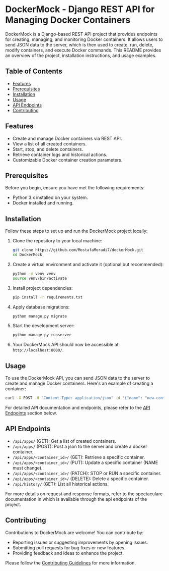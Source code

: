 # DockerMock - Django REST API for Managing Docker Containers

DockerMock is a Django-based REST API project that provides endpoints for creating, managing, and monitoring Docker containers. It allows users to send JSON data to the server, which is then used to create, run, delete, modify containers, and execute Docker commands. This README provides an overview of the project, installation instructions, and usage examples.

## Table of Contents

- [Features](#features)
- [Prerequisites](#prerequisites)
- [Installation](#installation)
- [Usage](#usage)
- [API Endpoints](#api-endpoints)
- [Contributing](#contributing)

## Features

- Create and manage Docker containers via REST API.
- View a list of all created containers.
- Start, stop, and delete containers.
- Retrieve container logs and historical actions.
- Customizable Docker container creation parameters.

## Prerequisites

Before you begin, ensure you have met the following requirements:

- Python 3.x installed on your system.
- Docker installed and running.

## Installation

Follow these steps to set up and run the DockerMock project locally:

1. Clone the repository to your local machine:

   ```bash
   git clone https://github.com/MostafaMoradi7/dockerMock.git
   cd DockerMock
   ```

2. Create a virtual environment and activate it (optional but recommended):

   ```bash
   python -m venv venv
   source venv/bin/activate
   ```

3. Install project dependencies:

   ```bash
   pip install -r requirements.txt
   ```

4. Apply database migrations:

   ```bash
   python manage.py migrate
   ```

5. Start the development server:

   ```bash
   python manage.py runserver
   ```

6. Your DockerMock API should now be accessible at `http://localhost:8000/`.

## Usage

To use the DockerMock API, you can send JSON data to the server to create and manage Docker containers. Here's an example of creating a container:

```bash
curl -X POST -H "Content-Type: application/json" -d '{"name": "new-container", "image_address": "hub.hamdocker.ir/nginx:1:21", "envs": {"key1": "value1"}, "command": "sleep 1000"}' http://localhost:8000/apps/
```

For detailed API documentation and endpoints, please refer to the [API Endpoints](#api-endpoints) section below.

## API Endpoints

- `/api/apps/` (GET): Get a list of created containers.
- `/api/apps/` (POST): Post a json to the server and create a docker container.
- `/api/apps/<container_id>/` (GET): Retrieve a specific container.
- `/api/apps/<container_id>/` (PUT): Update a specific container (NAME must change).
- `/api/apps/<container_id>/` (PATCH): STOP or RUN a specific container.
- `/api/apps/<container_id>/` (DELETE): Delete a specific container.
- `/api/history/` (GET): List all historical actions.

For more details on request and response formats, refer to the spectaculare documentation in which is available through the api endpoints of the project.

## Contributing

Contributions to DockerMock are welcome! You can contribute by:

- Reporting issues or suggesting improvements by opening issues.
- Submitting pull requests for bug fixes or new features.
- Providing feedback and ideas to enhance the project.

Please follow the [Contributing Guidelines](CONTRIBUTING.md) for more information.
